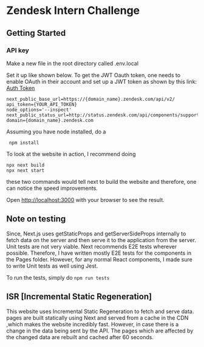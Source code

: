 # Zendesk Intern Challenge

## Getting Started

### API key

Make a new file in the root directory called .env.local

Set it up like shown below. To get the JWT Oauth token, one needs to enable OAuth in their account and set up a JWT token as shown by this link:
[Auth Token](https://developer.zendesk.com/documentation/ticketing/working-with-oauth/creating-and-using-oauth-tokens-with-the-api/)

```
next_public_base_url=https://{domain_name}.zendesk.com/api/v2/
api_token={YOUR_API_TOKEN}
node_options='--inspect'
next_public_status_url=http://status.zendesk.com/api/components/support?domain={domain_name}.zendesk.com
```

Assuming you have node installed,
do a

` npm install`

<!-- Then, run the development server using the terminal:

```
npx next dev
``` -->

To look at the website in action, I recommend doing

```
npx next build
npx next start
```

these two commands would tell next to build the website and therefore, one can notice the speed improvements.

Open [http://localhost:3000](http://localhost:3000) with your browser to see the result.

## Note on testing

Since, Next.js uses getStaticProps and getServerSideProps internally to fetch data on the server and then serve it to the application from the server. Unit tests are not very viable. Next recommends E2E tests wherever possible. Therefore, I have written mostly E2E tests for the components in the Pages folder. However, for any normal React components, I made sure to write Unit tests as well using Jest.

To run the tests, simply do `npm run tests`

## ISR [Incremental Static Regeneration]

This website uses Incremental Static Regeneration to fetch and serve data. pages are built statically using Next and served from a cache in the CDN ,which makes the website incredibly fast. However, in case there is a change in the data being sent by the API. The pages which are affected by the changed data are rebuilt and cached after 60 seconds.
